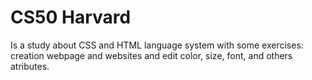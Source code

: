 # CS50 Harvard
Is a study about CSS and HTML language system with some exercises: creation webpage and websites and edit color, size, font, and others atributes.
